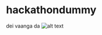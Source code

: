 # hackathondummy
dei vaanga da
![alt text](https://www.google.com/url?sa=i&url=https%3A%2F%2Ftenor.com%2Fsearch%2Fhello-gifs&psig=AOvVaw1mUq4PE7OwuJ-f9eJWoKvI&ust=1664709486037000&source=images&cd=vfe&ved=0CAwQjRxqFwoTCIjJkp_0vvoCFQAAAAAdAAAAABAD)
